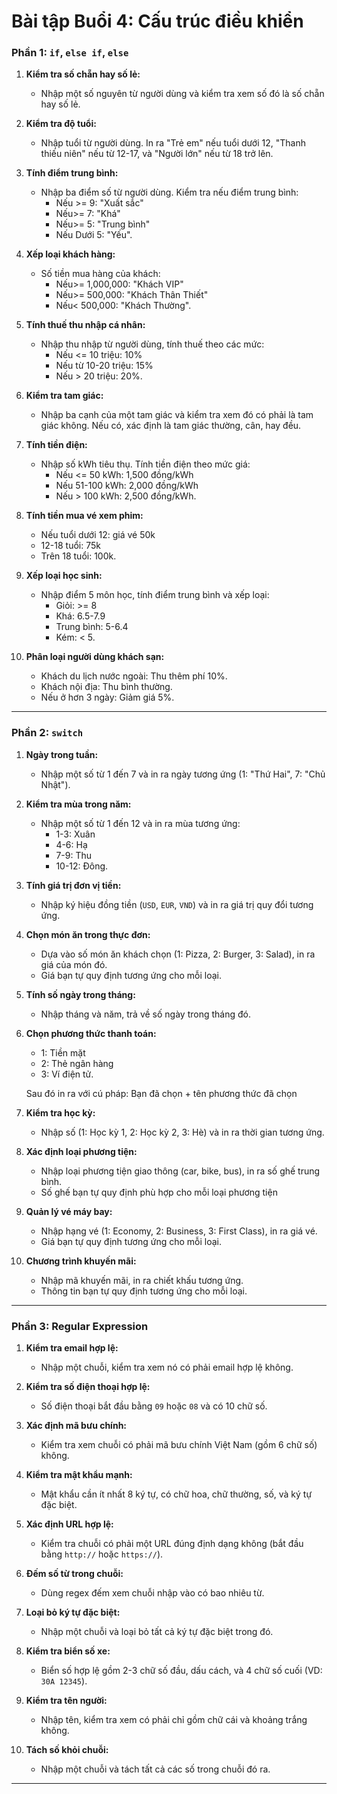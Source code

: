 # Bài tập Buổi 4: Cấu trúc điều khiển


### **Phần 1: `if`, `else if`, `else`**

1. **Kiểm tra số chẵn hay số lẻ:**
   - Nhập một số nguyên từ người dùng và kiểm tra xem số đó là số chẵn hay số lẻ.

2. **Kiểm tra độ tuổi:**
   - Nhập tuổi từ người dùng. In ra "Trẻ em" nếu tuổi dưới 12, "Thanh thiếu niên" nếu từ 12-17, và "Người lớn" nếu từ 18 trở lên.

3. **Tính điểm trung bình:**
   - Nhập ba điểm số từ người dùng. Kiểm tra nếu điểm trung bình:
     - Nếu >= 9: "Xuất sắc"
     - Nếu>= 7: "Khá"
     - Nếu>= 5: "Trung bình"
     - Nếu Dưới 5: "Yếu".

4. **Xếp loại khách hàng:**
   - Số tiền mua hàng của khách:
     - Nếu>= 1,000,000: "Khách VIP"
     - Nếu>= 500,000: "Khách Thân Thiết"
     - Nếu< 500,000: "Khách Thường".

5. **Tính thuế thu nhập cá nhân:**
   - Nhập thu nhập từ người dùng, tính thuế theo các mức:
     - Nếu <= 10 triệu: 10%
     - Nếu từ 10-20 triệu: 15%
     - Nếu  > 20 triệu: 20%.

6. **Kiểm tra tam giác:**
   - Nhập ba cạnh của một tam giác và kiểm tra xem đó có phải là tam giác không. Nếu có, xác định là tam giác thường, cân, hay đều.

7. **Tính tiền điện:**
   - Nhập số kWh tiêu thụ. Tính tiền điện theo mức giá:
     - Nếu <= 50 kWh: 1,500 đồng/kWh
     - Nếu 51-100 kWh: 2,000 đồng/kWh
     - Nếu > 100 kWh: 2,500 đồng/kWh.

8. **Tính tiền mua vé xem phim:**
   - Nếu tuổi dưới 12: giá vé 50k
   - 12-18 tuổi: 75k
   - Trên 18 tuổi: 100k.

9. **Xếp loại học sinh:**
   - Nhập điểm 5 môn học, tính điểm trung bình và xếp loại:
     - Giỏi: >= 8
     - Khá: 6.5-7.9
     - Trung bình: 5-6.4
     - Kém: < 5.

10. **Phân loại người dùng khách sạn:**
    - Khách du lịch nước ngoài: Thu thêm phí 10%.
    - Khách nội địa: Thu bình thường.
    - Nếu ở hơn 3 ngày: Giảm giá 5%.

---

### **Phần 2: `switch`**

1. **Ngày trong tuần:**
   - Nhập một số từ 1 đến 7 và in ra ngày tương ứng (1: "Thứ Hai", 7: "Chủ Nhật").

2. **Kiểm tra mùa trong năm:**
   - Nhập một số từ 1 đến 12 và in ra mùa tương ứng:
     - 1-3: Xuân
     - 4-6: Hạ
     - 7-9: Thu
     - 10-12: Đông.

3. **Tính giá trị đơn vị tiền:**
   - Nhập ký hiệu đồng tiền (`USD`, `EUR`, `VND`) và in ra giá trị quy đổi tương ứng.

4. **Chọn món ăn trong thực đơn:**
   - Dựa vào số món ăn khách chọn (1: Pizza, 2: Burger, 3: Salad), in ra giá của món đó.
   - Giá bạn tự quy định tương ứng cho mỗi loại.

5. **Tính số ngày trong tháng:**
   - Nhập tháng và năm, trả về số ngày trong tháng đó.

6. **Chọn phương thức thanh toán:**
   - 1: Tiền mặt
   - 2: Thẻ ngân hàng
   - 3: Ví điện tử.

   Sau đó in ra với cú pháp: Bạn đã chọn + tên phương thức đã chọn

7. **Kiểm tra học kỳ:**
   - Nhập số (1: Học kỳ 1, 2: Học kỳ 2, 3: Hè) và in ra thời gian tương ứng.

8. **Xác định loại phương tiện:**
   - Nhập loại phương tiện giao thông (car, bike, bus), in ra số ghế trung bình.
   - Số ghế bạn tự quy định phù hợp cho mỗi loại phương tiện

9. **Quản lý vé máy bay:**
   - Nhập hạng vé (1: Economy, 2: Business, 3: First Class), in ra giá vé.
   - Giá bạn tự quy định tương ứng cho mỗi loại.

10. **Chương trình khuyến mãi:**
    - Nhập mã khuyến mãi, in ra chiết khấu tương ứng.
    - Thông tin bạn tự quy định tương ứng cho mỗi loại.

---

### **Phần 3: Regular Expression**

1. **Kiểm tra email hợp lệ:**
   - Nhập một chuỗi, kiểm tra xem nó có phải email hợp lệ không.

2. **Kiểm tra số điện thoại hợp lệ:**
   - Số điện thoại bắt đầu bằng `09` hoặc `08` và có 10 chữ số.

3. **Xác định mã bưu chính:**
   - Kiểm tra xem chuỗi có phải mã bưu chính Việt Nam (gồm 6 chữ số) không.

4. **Kiểm tra mật khẩu mạnh:**
   - Mật khẩu cần ít nhất 8 ký tự, có chữ hoa, chữ thường, số, và ký tự đặc biệt.

5. **Xác định URL hợp lệ:**
   - Kiểm tra chuỗi có phải một URL đúng định dạng không (bắt đầu bằng `http://` hoặc `https://`).

6. **Đếm số từ trong chuỗi:**
   - Dùng regex đếm xem chuỗi nhập vào có bao nhiêu từ.

7. **Loại bỏ ký tự đặc biệt:**
   - Nhập một chuỗi và loại bỏ tất cả ký tự đặc biệt trong đó.

8. **Kiểm tra biển số xe:**
   - Biển số hợp lệ gồm 2-3 chữ số đầu, dấu cách, và 4 chữ số cuối (VD: `30A 12345`).

9. **Kiểm tra tên người:**
   - Nhập tên, kiểm tra xem có phải chỉ gồm chữ cái và khoảng trắng không.

10. **Tách số khỏi chuỗi:**
    - Nhập một chuỗi và tách tất cả các số trong chuỗi đó ra.

---

